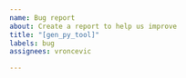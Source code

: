 ```yaml
---
name: Bug report
about: Create a report to help us improve
title: "[gen_py_tool]"
labels: bug
assignees: vroncevic

---
```

